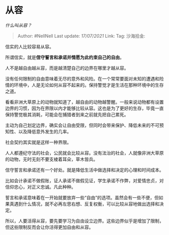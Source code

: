 # 从容

*什么叫从容？*

> Author: #NellNell
> Last update: *17/07/2021*
> Link:
> Tag:
> 沙海拾金:

信实的人比较容易从容。

所谓信实，就是**信守誓言和承诺并情愿为此约束自己的自由**。

人不是越自由越从容，而是越清楚自己的边界在哪里才越从容。

没有任何限制的自由意味着无尽的意外和风险。在一个常常要面对未知的遭遇和险情的环境中，人是无论如何从容不起来的。保持警觉才是生活在那种环境中的生存之道。

看看非洲大草原上的动物就知道了，越自由的动物越警醒。一般来说动物都有设置边界的习惯，因为在界限以内才能够比较从容。这也是为了更好的生存，毕竟一直保持警觉极其消耗，可能会在捕猎者到来之前就先把自己累死。

主动为自己划定边界，确实会让自由受限，但同时会带来保护、降低未来的不可预知性、以及降低意外发生的几率。

社会契约其实就是这样一种界限。

人人都遵纪守法的社会，公民就会比较从容。没有法治的社会，人就像非洲大草原的动物，无时无刻不要支棱着耳朵，草木皆兵。

信守誓言和承诺还有一个好处。就是降低生活中做选择和决定的心理和时间成本。

比如会计承诺不做假账，证人承诺不做假见证，学生承诺不作弊，对爱情忠贞，对信仰忠心，对正义忠诚。凡此种种。

誓言和承诺意味着在一开始就要放弃一些“自由”的选项。虽然会有一些不便，但如果真遇到什么情况，就不必再左思右想、反复权衡，可以比较从容地做出选择和决定。

所以，人要活得从容，要先要学习为自由设立边界。这些边界似乎是增加了限制，但这些限制反而会让你活得更加自由和从容。
